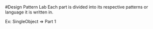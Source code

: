 #Design Pattern Lab
Each part is divided into its respective patterns or language it is written in.

Ex: SingleObject => Part 1